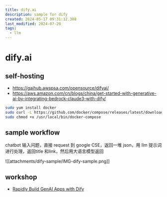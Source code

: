 ```yaml
---
title: dify.ai
description: sample for dify
created: 2024-05-17 09:31:12.388
last_modified: 2024-07-28
tags:
  - llm
---
```


# dify.ai
## self-hosting 
- https://gaihub.awspsa.com/opensource/difyai/
- https://aws.amazon.com/cn/blogs/china/get-started-with-generative-ai-by-integrating-bedrock-claude3-with-dify/
```sh
sudo yum install docker
sudo curl -L https://github.com/docker/compose/releases/latest/download/docker-compose-$(uname -s)-$(uname -m) -o /usr/local/bin/docker-compose
sudo chmod +x /usr/local/bin/docker-compose

```

## sample workflow
chatbot 输入问题，直接 request 到 google CSE，返回一堆 json，用 llm 提示词进行处理，返回title 和link，然后用大语言模型返回

![[attachments/dify-sample/IMG-dify-sample.png]]

## workshop
- [Rapidly Build GenAI Apps with Dify](https://catalog.us-east-1.prod.workshops.aws/workshops/2c19fcb1-1f1c-4f52-b759-0ca4d2ae2522/zh-CN)
